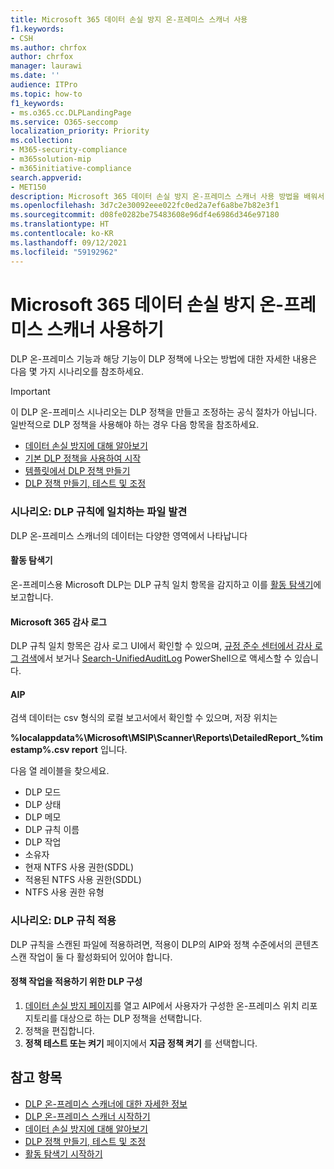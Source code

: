 ```yaml
---
title: Microsoft 365 데이터 손실 방지 온-프레미스 스캐너 사용
f1.keywords:
- CSH
ms.author: chrfox
author: chrfox
manager: laurawi
ms.date: ''
audience: ITPro
ms.topic: how-to
f1_keywords:
- ms.o365.cc.DLPLandingPage
ms.service: O365-seccomp
localization_priority: Priority
ms.collection:
- M365-security-compliance
- m365solution-mip
- m365initiative-compliance
search.appverid:
- MET150
description: Microsoft 365 데이터 손실 방지 온-프레미스 스캐너 사용 방법을 배워서 미사용 데이터를 스캔하고 온-프레미스 파일 공유와 온-프레미스 SharePoint 폴더와 문서 라이브러리에 대한 보호 조치를 시행하세요.
ms.openlocfilehash: 3d7c2e30092eee022fc0ed2a7ef6a8be7b82e3f1
ms.sourcegitcommit: d08fe0282be75483608e96df4e6986d346e97180
ms.translationtype: HT
ms.contentlocale: ko-KR
ms.lasthandoff: 09/12/2021
ms.locfileid: "59192962"
---
```

# <a name="use-the-microsoft-365-data-loss-prevention-on-premises-scanner"></a>Microsoft 365 데이터 손실 방지 온-프레미스 스캐너 사용하기

DLP 온-프레미스 기능과 해당 기능이 DLP 정책에 나오는 방법에 대한 자세한 내용은 다음 몇 가지 시나리오를 참조하세요.

> [!IMPORTANT]
> 이 DLP 온-프레미스 시나리오는 DLP 정책을 만들고 조정하는 공식 절차가 아닙니다. 일반적으로 DLP 정책을 사용해야 하는 경우 다음 항목을 참조하세요.
>
> - [데이터 손실 방지에 대해 알아보기](dlp-learn-about-dlp.md)
> - [기본 DLP 정책을 사용하여 시작](get-started-with-the-default-dlp-policy.md)
> - [템플릿에서 DLP 정책 만들기](create-a-dlp-policy-from-a-template.md)
> - [DLP 정책 만들기, 테스트 및 조정](create-test-tune-dlp-policy.md)

### <a name="scenario-discover-files-matching-dlp-rules"></a>시나리오: DLP 규칙에 일치하는 파일 발견

DLP 온-프레미스 스캐너의 데이터는 다양한 영역에서 나타납니다

#### <a name="activity-explorer"></a>활동 탐색기

 온-프레미스용 Microsoft DLP는 DLP 규칙 일치 항목을 감지하고 이를 [활동 탐색기](https://compliance.microsoft.com/dataclassification?viewid=activitiesexplorer)에 보고합니다.

#### <a name="microsoft-365-audit-log"></a>Microsoft 365 감사 로그

DLP 규칙 일치 항목은 감사 로그 UI에서 확인할 수 있으며, [규정 준수 센터에서 감사 로그 검색](search-the-audit-log-in-security-and-compliance.md)에서 보거나 [Search-UnifiedAuditLog](/powershell/module/exchange/search-unifiedauditlog) PowerShell으로 액세스할 수 있습니다.

#### <a name="aip"></a>AIP

검색 데이터는 csv 형식의 로컬 보고서에서 확인할 수 있으며, 저장 위치는

**%localappdata%\Microsoft\MSIP\Scanner\Reports\DetailedReport_%timestamp%.csv report** 입니다.

 다음 열 레이블을 찾으세요.

- DLP 모드
- DLP 상태
- DLP 메모
- DLP 규칙 이름
- DLP 작업
- 소유자
- 현재 NTFS 사용 권한(SDDL)
- 적용된 NTFS 사용 권한(SDDL)
- NTFS 사용 권한 유형

### <a name="scenario-enforce-dlp-rule"></a>시나리오: DLP 규칙 적용

DLP 규칙을 스캔된 파일에 적용하려면, 적용이 DLP의 AIP와 정책 수준에서의 콘텐츠 스캔 작업이 둘 다 활성화되어 있어야 합니다.

#### <a name="configure-dlp-to-enforce-policy-actions"></a>정책 작업을 적용하기 위한 DLP 구성

1. [데이터 손실 방지 페이지](https://compliance.microsoft.com/datalossprevention?viewid=policies)를 열고 AIP에서 사용자가 구성한 온-프레미스 위치 리포지토리를 대상으로 하는 DLP 정책을 선택합니다.
2. 정책을 편집합니다.
3. **정책 테스트 또는 켜기** 페이지에서 **지금 정책 켜기** 를 선택합니다.

## <a name="see-also"></a>참고 항목

- [DLP 온-프레미스 스캐너에 대한 자세한 정보](dlp-on-premises-scanner-learn.md)
- [DLP 온-프레미스 스캐너 시작하기](dlp-on-premises-scanner-get-started.md)
- [데이터 손실 방지에 대해 알아보기](dlp-learn-about-dlp.md)
- [DLP 정책 만들기, 테스트 및 조정](create-test-tune-dlp-policy.md)
- [활동 탐색기 시작하기](data-classification-activity-explorer.md)
